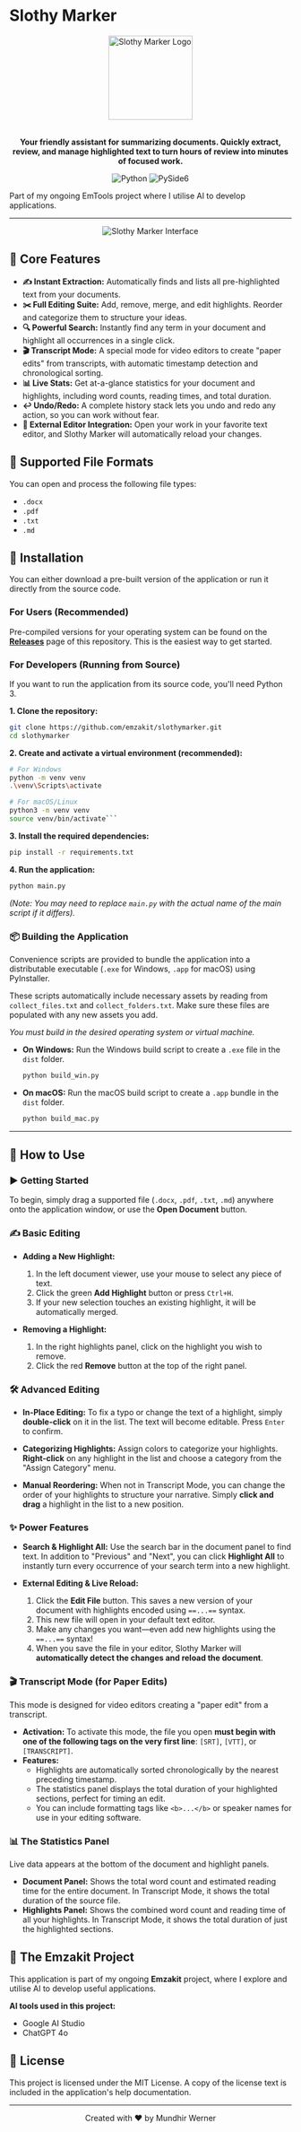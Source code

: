 # Slothy Marker

<div align="center">
  <img src="icons/app-icon.svg" alt="Slothy Marker Logo" width="150" />
</div>
<br/>
<p align="center">
  <strong>Your friendly assistant for summarizing documents. Quickly extract, review, and manage highlighted text to turn hours of review into minutes of focused work.</strong>
</p>
<p align="center">
  <img src="https://img.shields.io/badge/Python-3776AB?style=for-the-badge&logo=python&logoColor=white" alt="Python">
  <img src="https://img.shields.io/badge/PySide6-217346?style=for-the-badge&logo=qt&logoColor=white" alt="PySide6">
</p>

Part of my ongoing EmTools project where I utilise AI to develop applications.

---

<p align="center">
  <img src="screenshots/slothy_interface.jpeg" alt="Slothy Marker Interface" />
</p>

## 🌟 Core Features

*   **✍️ Instant Extraction:** Automatically finds and lists all pre-highlighted text from your documents.
*   **✂️ Full Editing Suite:** Add, remove, merge, and edit highlights. Reorder and categorize them to structure your ideas.
*   **🔍 Powerful Search:** Instantly find any term in your document and highlight all occurrences in a single click.
*   **🎬 Transcript Mode:** A special mode for video editors to create "paper edits" from transcripts, with automatic timestamp detection and chronological sorting.
*   **📊 Live Stats:** Get at-a-glance statistics for your document and highlights, including word counts, reading times, and total duration.
*   **↩️ Undo/Redo:** A complete history stack lets you undo and redo any action, so you can work without fear.
*   **🔄 External Editor Integration:** Open your work in your favorite text editor, and Slothy Marker will automatically reload your changes.

## 📂 Supported File Formats
You can open and process the following file types:
*   `.docx`
*   `.pdf`
*   `.txt`
*   `.md`

## 🚀 Installation

You can either download a pre-built version of the application or run it directly from the source code.

### For Users (Recommended)

Pre-compiled versions for your operating system can be found on the **[Releases](https://github.com/user/repo/releases)** page of this repository. This is the easiest way to get started.

### For Developers (Running from Source)

If you want to run the application from its source code, you'll need Python 3.

**1. Clone the repository:**
```bash
git clone https://github.com/emzakit/slothymarker.git
cd slothymarker
```

**2. Create and activate a virtual environment (recommended):**
```bash
# For Windows
python -m venv venv
.\venv\Scripts\activate

# For macOS/Linux
python3 -m venv venv
source venv/bin/activate```
```

**3. Install the required dependencies:**
```bash
pip install -r requirements.txt
```

**4. Run the application:**
```bash
python main.py
```
*(Note: You may need to replace `main.py` with the actual name of the main script if it differs).*

### 📦 Building the Application

Convenience scripts are provided to bundle the application into a distributable executable (`.exe` for Windows, `.app` for macOS) using PyInstaller.

These scripts automatically include necessary assets by reading from `collect_files.txt` and `collect_folders.txt`. Make sure these files are populated with any new assets you add.

*You must build in the desired operating system or virtual machine.*

*   **On Windows:**
    Run the Windows build script to create a `.exe` file in the `dist` folder.
    ```bash
    python build_win.py
    ```

*   **On macOS:**
    Run the macOS build script to create a `.app` bundle in the `dist` folder.
    ```bash
    python build_mac.py
    ```

---

## 📖 How to Use

### ▶️ Getting Started
To begin, simply drag a supported file (`.docx`, `.pdf`, `.txt`, `.md`) anywhere onto the application window, or use the **Open Document** button.

### ✍️ Basic Editing

*   **Adding a New Highlight:**
    1.  In the left document viewer, use your mouse to select any piece of text.
    2.  Click the green **Add Highlight** button or press `Ctrl+H`.
    3.  If your new selection touches an existing highlight, it will be automatically merged.

*   **Removing a Highlight:**
    1.  In the right highlights panel, click on the highlight you wish to remove.
    2.  Click the red **Remove** button at the top of the right panel.

### 🛠️ Advanced Editing

*   **In-Place Editing:** To fix a typo or change the text of a highlight, simply **double-click** on it in the list. The text will become editable. Press `Enter` to confirm.

*   **Categorizing Highlights:** Assign colors to categorize your highlights. **Right-click** on any highlight in the list and choose a category from the "Assign Category" menu.

*   **Manual Reordering:** When not in Transcript Mode, you can change the order of your highlights to structure your narrative. Simply **click and drag** a highlight in the list to a new position.

### ✨ Power Features

*   **Search & Highlight All:** Use the search bar in the document panel to find text. In addition to "Previous" and "Next", you can click **Highlight All** to instantly turn every occurrence of your search term into a new highlight.

*   **External Editing & Live Reload:**
    1.  Click the **Edit File** button. This saves a new version of your document with highlights encoded using `==...==` syntax.
    2.  This new file will open in your default text editor.
    3.  Make any changes you want—even add new highlights using the `==...==` syntax!
    4.  When you save the file in your editor, Slothy Marker will **automatically detect the changes and reload the document**.

### 🎬 Transcript Mode (for Paper Edits)

This mode is designed for video editors creating a "paper edit" from a transcript.

*   **Activation:** To activate this mode, the file you open **must begin with one of the following tags on the very first line**: `[SRT]`, `[VTT]`, or `[TRANSCRIPT]`.
*   **Features:**
    *   Highlights are automatically sorted chronologically by the nearest preceding timestamp.
    *   The statistics panel displays the total duration of your highlighted sections, perfect for timing an edit.
    *   You can include formatting tags like `<b>...</b>` or speaker names for use in your editing software.

### 📊 The Statistics Panel
Live data appears at the bottom of the document and highlight panels.

*   **Document Panel:** Shows the total word count and estimated reading time for the entire document. In Transcript Mode, it shows the total duration of the source file.
*   **Highlights Panel:** Shows the combined word count and reading time of all your highlights. In Transcript Mode, it shows the total duration of just the highlighted sections.

## 🤖 The Emzakit Project
This application is part of my ongoing **Emzakit** project, where I explore and utilise AI to develop useful applications.

**AI tools used in this project:**
*   Google AI Studio
*   ChatGPT 4o

## 📄 License

This project is licensed under the MIT License. A copy of the license text is included in the application's help documentation.

<hr>
<p align="center">Created with ❤️ by Mundhir Werner</p>

